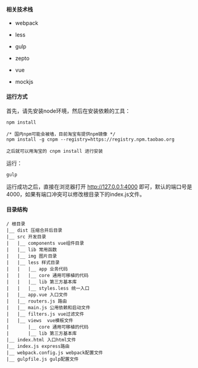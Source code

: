 #### 相关技术栈

- webpack

- less

- gulp

- zepto

- vue

- mockjs


#### 运行方式

首先，请先安装node环境，然后在安装依赖的工具：

	npm install
    
    /* 国内npm可能会被墙，目前淘宝有提供npm镜像 */
    npm install -g cnpm --registry=https://registry.npm.taobao.org
    
    之后就可以用淘宝的 cnpm install 进行安装
 
运行：
	
	gulp
	
运行成功之后，直接在浏览器打开 http://127.0.0.1:4000 即可，默认的端口号是4000，如果有端口冲突可以修改根目录下的index.js文件。


#### 目录结构

	/ 根目录
	|__ dist 压缩合并后目录
	|__ src 开发目录
	|	|__ components vue组件目录
	|	|__ lib 常用函数
	|	|__ img 图片目录
	|	|__ less 样式目录
	|	|	|__ app 业务代码
	|	|	|__ core 通用可移植的代码
	|	|	|__ lib 第三方基本库
	|	|	|__ styles.less 统一入口
	|	|__ app.vue 入口文件
	|	|__ routers.js 路由
	|	|__ main.js 公用依赖和启动文件
	|	|__ filters.js vue过滤文件
	|	|__ views  vue模板文件
	|		|__ core 通用可移植的代码
	|		|__ lib 第三方基本库
	|__ index.html 入口html文件
	|__ index.js express路由
	|__ webpack.config.js webpack配置文件
	|__ gulpfile.js gulp配置文件